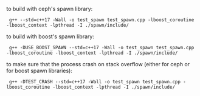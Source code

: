 to build with ceph's spawn library:
```
 g++ --std=c++17 -Wall -o test_spawn test_spawn.cpp -lboost_coroutine -lboost_context -lpthread -I ./spawn/include/
```

to build with boost's spawn library:
```
 g++ -DUSE_BOOST_SPAWN --std=c++17 -Wall -o test_spawn test_spawn.cpp -lboost_coroutine -lboost_context -lpthread -I ./spawn/include/
```

to make sure that the process crash on stack overflow (either for ceph or for boost spawn libraries):
```
 g++ -DTEST_CRASH --std=c++17 -Wall -o test_spawn test_spawn.cpp -lboost_coroutine -lboost_context -lpthread -I ./spawn/include/
```

